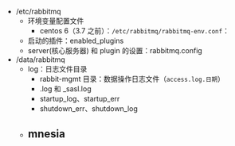 - /etc/rabbitmq
  - 环境变量配置文件
    - centos 6（3.7 之前）：`/etc/rabbitmq/rabbitmq-env.conf`：
  - 启动的插件：enabled_plugins
  - server(核心服务器) 和 plugin 的设置：rabbitmq.config
- /data/rabbitmq
  - log：日志文件目录
    - rabbit-mgmt 目录：数据操作日志文件（`access.log.日期`）
    -  <nodename>.log 和 <nodename>_sasl.log
    - startup_log、startup_err
    - shutdown_err、shutdown_log
  - mnesia
    - 